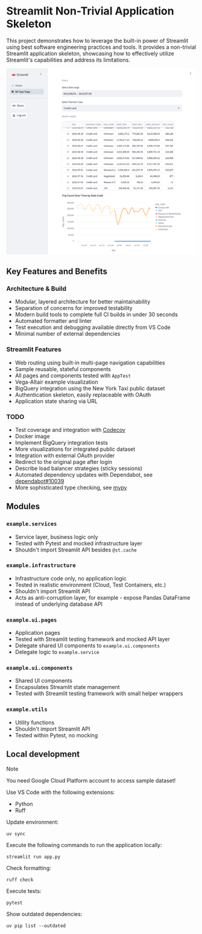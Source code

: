 # Streamlit Non-Trivial Application Skeleton

This project demonstrates how to leverage the built-in power of Streamlit using best software engineering practices and tools. It provides a non-trivial Streamlit application skeleton, showcasing how to effectively utilize Streamlit's capabilities and address its limitations.

![Screenshot](screenshot.png)

## Key Features and Benefits

### Architecture & Build

* Modular, layered architecture for better maintainability
* Separation of concerns for improved testability
* Modern build tools to complete full CI builds in under 30 seconds
* Automated formatter and linter
* Test execution and debugging available directly from VS Code
* Minimal number of external dependencies

### Streamlit Features

* Web routing using built-in multi-page navigation capabilities
* Sample reusable, stateful components
* All pages and components tested with `AppTest`
* Vega-Altair example visualization
* BigQuery integration using the New York Taxi public dataset
* Authentication skeleton, easily replaceable with OAuth
* Application state sharing via URL

### TODO

* Test coverage and integration with [Codecov](https://about.codecov.io)
* Docker image
* Implement BigQuery integration tests
* More visualizations for integrated public dataset
* Integration with external OAuth provider
* Redirect to the original page after login
* Describe load balancer strategies (sticky sessions)
* Automated dependency updates with Dependabot, see [dependabot#10039](https://github.com/dependabot/dependabot-core/issues/10039)
* More sophisticated type checking, see [mypy](https://mypy.readthedocs.io/)

## Modules

### `example.services`

* Service layer, business logic only
* Tested with Pytest and mocked infrastructure layer
* Shouldn't import Streamlit API besides `@st.cache`

### `example.infrastructure`

* Infrastructure code only, no application logic
* Tested in realistic environment (Cloud, Test Containers, etc.)
* Shouldn't import Streamlit API
* Acts as anti-corruption layer, for example - expose Pandas DataFrame instead of underlying database API

### `example.ui.pages`

* Application pages
* Tested with Streamlit testing framework and mocked API layer
* Delegate shared UI components to `example.ui.components`
* Delegate logic to `example.service`

### `example.ui.components`

* Shared UI components
* Encapsulates Streamlit state management
* Tested with Streamlit testing framework with small helper wrappers

### `example.utils`

* Utility functions
* Shouldn't import Streamlit API
* Tested within Pytest, no mocking

## Local development

> [!NOTE]
> You need Google Cloud Platform account to access sample dataset!

Use VS Code with the following extensions:

* Python
* Ruff

Update environment:

```shell
uv sync
```

Execute the following commands to run the application locally:

```shell
streamlit run app.py
```

Check formatting:

```shell
ruff check
```

Execute tests:

```shell
pytest
```

Show outdated dependencies:

```shell
uv pip list --outdated
```
